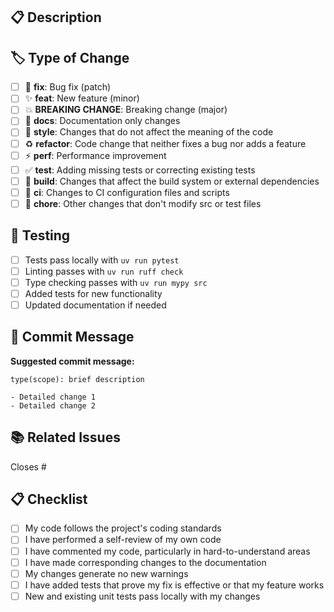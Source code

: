 ## 📋 Description
<!-- Describe your changes in detail -->

## 🏷️ Type of Change
<!-- Mark with "x" all that apply -->
- [ ] 🐛 **fix**: Bug fix (patch)
- [ ] ✨ **feat**: New feature (minor)
- [ ] 💥 **BREAKING CHANGE**: Breaking change (major)
- [ ] 📝 **docs**: Documentation only changes
- [ ] 🎨 **style**: Changes that do not affect the meaning of the code
- [ ] ♻️ **refactor**: Code change that neither fixes a bug nor adds a feature
- [ ] ⚡ **perf**: Performance improvement
- [ ] ✅ **test**: Adding missing tests or correcting existing tests
- [ ] 🔧 **build**: Changes that affect the build system or external dependencies
- [ ] 🔄 **ci**: Changes to CI configuration files and scripts
- [ ] 🧹 **chore**: Other changes that don't modify src or test files

## 🧪 Testing
<!-- Describe the tests you ran to verify your changes -->
- [ ] Tests pass locally with `uv run pytest`
- [ ] Linting passes with `uv run ruff check`
- [ ] Type checking passes with `uv run mypy src`
- [ ] Added tests for new functionality
- [ ] Updated documentation if needed

## 📝 Commit Message
<!--
Follow conventional commits format:
<type>[optional scope]: <description>

Examples:
- feat(server): add connection pooling support
- fix(client): resolve memory leak in PDU handling
- docs: update installation instructions
- refactor(protocol): simplify PDU encoding logic
-->

**Suggested commit message:**
```
type(scope): brief description

- Detailed change 1
- Detailed change 2
```

## 📚 Related Issues
<!-- Link any related issues -->
Closes #

## 📋 Checklist
- [ ] My code follows the project's coding standards
- [ ] I have performed a self-review of my own code
- [ ] I have commented my code, particularly in hard-to-understand areas
- [ ] I have made corresponding changes to the documentation
- [ ] My changes generate no new warnings
- [ ] I have added tests that prove my fix is effective or that my feature works
- [ ] New and existing unit tests pass locally with my changes
